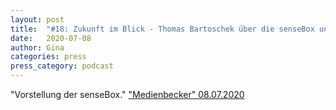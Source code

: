```yaml
---
layout: post
title:  "#18: Zukunft im Blick - Thomas Bartoschek über die senseBox und MINT Ausbildung"
date:   2020-07-08
author: Gina
categories: press
press_category: podcast
---
```

"Vorstellung der senseBox."
<a href="https://anchor.fm/sebastian-becker/episodes/18-Zukunft-im-Blick---Thomas-Bartoschek-ber-die-senseBox-und-MINT-Ausbildung-egg173" target="_blank">"Medienbecker" 08.07.2020</a>
